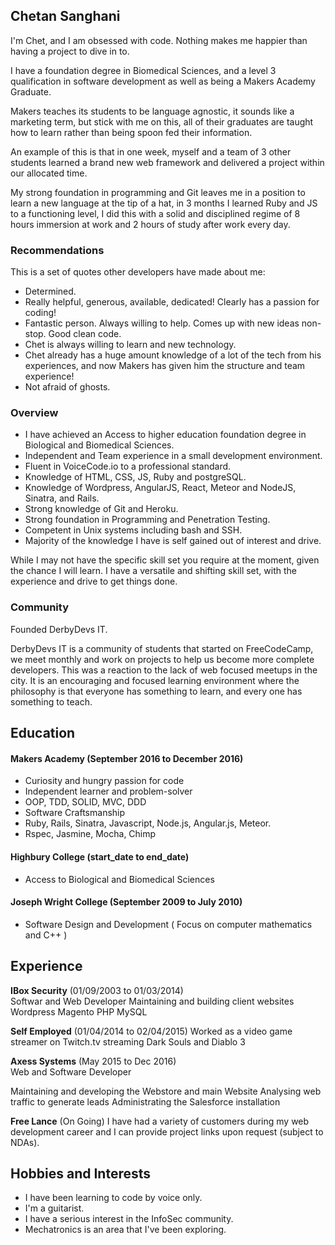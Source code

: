 ## Chetan Sanghani

I'm Chet, and I am obsessed with code. Nothing makes me happier than having a project to dive in to.

I have a foundation degree in Biomedical Sciences, and a level 3 qualification in software development as well as being a Makers Academy Graduate.

Makers teaches its students to be language agnostic, it sounds like a marketing term, but stick with me on this, all of their graduates are taught how to learn rather than being spoon fed their information.

An example of this is that in one week, myself and a team of 3 other students learned a brand new web framework and delivered a project within our allocated time.

My strong foundation in programming and Git leaves me in a position to learn a new language at the tip of a hat, in 3 months I learned Ruby and JS to a functioning level, I did this with a solid and disciplined regime of 8 hours immersion at work and 2 hours of study after work every day.

### Recommendations

This is a set of quotes other developers have made about me:

- Determined.
- Really helpful, generous, available, dedicated! Clearly has a passion for coding!
- Fantastic person. Always willing to help. Comes up with new ideas non-stop. Good clean code.
- Chet is always willing to learn and new technology.
- Chet already has a huge amount knowledge of a lot of the tech from his experiences, and now Makers has given him the structure and team experience!
- Not afraid of ghosts.
<!-- speechmarks instead of dots-->
### Overview

- I have achieved an Access to higher education foundation degree in Biological and Biomedical Sciences.
- Independent and Team experience in a small development environment.
- Fluent in VoiceCode.io to a professional standard.
- Knowledge of HTML, CSS, JS, Ruby and postgreSQL.
- Knowledge of Wordpress, AngularJS, React, Meteor and NodeJS, Sinatra, and Rails.
- Strong knowledge of Git and Heroku.
- Strong foundation in Programming and Penetration Testing.
- Competent in Unix systems including bash and SSH.
- Majority of the knowledge I have is self gained out of interest and drive.

While I may not have the specific skill set you require at the moment, given the chance I will learn. I have a versatile and shifting skill set, with the experience and drive to get things done.

### Community

Founded DerbyDevs IT.

DerbyDevs IT is a community of students that started on FreeCodeCamp, we meet monthly and work on projects to help us become more complete developers. This was a reaction to the lack of web focused meetups in the city. It is an encouraging and focused learning environment where the philosophy is that everyone has something to learn, and every one has something to teach.


## Education

#### Makers Academy (September 2016 to December 2016)

- Curiosity and hungry passion for code
- Independent learner and problem-solver
- OOP, TDD, SOLID, MVC, DDD
- Software Craftsmanship
- Ruby, Rails, Sinatra, Javascript, Node.js, Angular.js, Meteor.
- Rspec, Jasmine, Mocha, Chimp

#### Highbury College (start_date to end_date)

- Access to Biological and Biomedical Sciences

#### Joseph Wright College (September 2009 to July 2010)

- Software Design and Development ( Focus on computer mathematics and C++ )

## Experience

**IBox Security** (01/09/2003 to 01/03/2014)    
Softwar and Web Developer
Maintaining and building client websites
Wordpress
Magento
PHP
MySQL

**Self Employed** (01/04/2014 to 02/04/2015)
Worked as a video game streamer on Twitch.tv streaming Dark Souls and Diablo 3

**Axess Systems** (May 2015 to Dec 2016)   
Web and Software Developer  

Maintaining and developing the Webstore and main Website
Analysing web traffic to generate leads
Administrating the Salesforce installation


**Free Lance** (On Going)
I have had a variety of customers during my web development career and I can provide project links upon request (subject to NDAs).

## Hobbies and Interests

- I have been learning to code by voice only.
- I'm a guitarist.
- I have a serious interest in the InfoSec community.
- Mechatronics is an area that I've been exploring.
